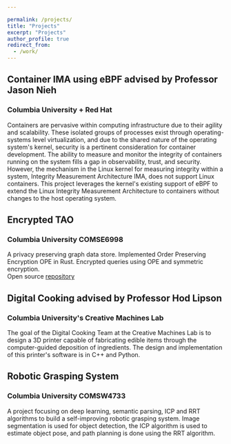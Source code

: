 ```yaml
---

permalink: /projects/
title: "Projects"
excerpt: "Projects"
author_profile: true
redirect_from: 
  - /work/
---
```


## Container IMA using eBPF **advised by Professor Jason Nieh** 
### Columbia University + Red Hat
Containers are pervasive within computing infrastructure due to their agility and scalability. These isolated groups of processes exist through operating-systems level virtualization, and due to the shared nature of the operating system's kernel, security is a pertinent consideration for container development. The ability to measure and monitor the integrity of containers running on the system fills a gap in observability, trust, and security. However, the mechanism in the Linux kernel for measuring integrity within a system, Integrity Measurement Architecture IMA, does not support Linux containers. This project leverages the kernel's existing support of eBPF to extend the Linux Integrity Measurement Architecture to containers without changes to the host operating system. 

## Encrypted TAO
### Columbia University COMSE6998
A privacy preserving graph data store. Implemented Order Preserving Encryption OPE in Rust. Encrypted queries using OPE and symmetric encryption. \
Open source [repository](https://github.com/encrypted-tao/encrypted-tao) 

## Digital Cooking **advised by Professor Hod Lipson**
### Columbia University's Creative Machines Lab
The goal of the Digital Cooking Team at the Creative Machines Lab is to design a 3D printer capable of fabricating edible items through the computer-guided deposition of ingredients. The design and implementation of this printer's software is in C++ and Python.

## Robotic Grasping System 
### Columbia University COMSW4733
A project focusing on deep learning, semantic parsing, ICP and RRT algorithms to build a self-improving robotic grasping system. Image segmentation is used for object detection, the ICP algorithm is used to estimate object pose, and path planning is done using the RRT algorithm.